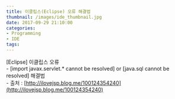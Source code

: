 ```yaml
---
title: 이클립스(Eclipse) 오류 해결법
thumbnail: /images/ide_thumbnail.jpg
date: 2017-09-29 21:10:00
categories:
- Programming
- IDE
tags:
---
```

[Eclipse] 이클립스 오류  
\- [import javax.servlet.* cannot be resolved] or [java.sql cannot be resolved] 해결법  
\- 출처 : [http://ilovejsp.blog.me/100124354240](http://ilovejsp.blog.me/100124354240)
